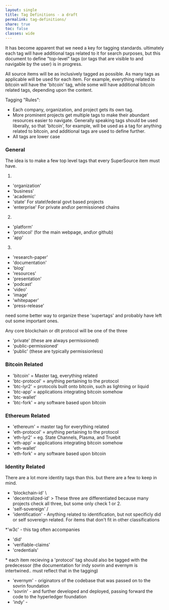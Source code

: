 ```yaml
---
layout: single
title: Tag Definitions - a draft
permalink: tag-definitions/
share: true
toc: false
classes: wide
---
```


It has become apparent that we need a key for tagging standards. ultimately each tag will have additional tags related to it for search purposes, but this document to define "top-level" tags (or tags that are visible to and navigable by the user) is in progress. 

All source items will be as inclusively tagged as possible. As many tags as applicable will be used for each item. For example, everything related to bitcoin will have the 'bitcoin' tag, while some will have additional bitcoin related tags, depending upon the content.

Tagging "Rules":
* Each company, organization, and project gets its own tag.
* More prominent projects get multiple tags to make their abundant resources easier to navigate.
Generally speaking tags should be used liberally, so that 'bitcoin', for example, will be used as a tag for anything related to bitcoin, and additional tags are used to define further.
* All tags are lower case

### General

The idea is to make a few top level tags that every SuperSource item must have.  

1.
* 'organization' 
* 'business'
* 'academic'
* 'state'  For state\federal govt based projects
* 'enterprise' For private and\or permissioned chains
2.
* 'platform'
* 'protocol' (for the main webpage, and\or github)
* 'app'
3.
* 'research-paper'
* 'documentation'
* 'blog'
* 'resources'
* 'presentation'
* 'podcast'
* 'video'
* 'image'
* 'whitepaper'
* 'press-release'

need some better way to organize these 'supertags' and probably have left out some important ones.

Any core blockchain or dlt protocol will be one of the three
* 'private' (these are always permissioned)
* 'public-permissioned'
* 'public' (these are typically permissionless)

### Bitcoin Related

* 'bitcoin' = Master tag, everything related
* 'btc-protocol' = anything pertaining to the protocol
* 'btc-lyr2' = protocols built onto bitcoin, such as lightning or liquid
* 'btc-app' = applications integrating bitcoin somehow
* 'btc-wallet'
* 'btc-fork' = any software based upon bitcoin


### Ethereum Related

* 'ethereum' = master tag for everything related
* 'eth-protocol' = anything pertaining to the protocol
* 'eth-lyr2' = eg. State Channels, Plasma, and Truebit
* 'eth-app' = applications integrating bitcoin somehow
* 'eth-wallet'
* 'eth-fork' = any software based upon bitcoin


### Identity Related
There are a lot more identity tags than this. but there are a few to keep in mind.

* 'blockchain-id'    \
* 'decentralized-id'  > These three are differentiated because many projects check all three, but some only check 1 or 2.
* 'self-sovereign'   /
* 'identification'  - Anything related to identification, but not specificly did or self sovereign related. For items that don't fit in other classifications

*'w3c' - this tag often accompanies
* 'did'
* 'verifiable-claims'
* 'credentials'

\* each item recieving a 'protocol' tag should also be tagged with the predecessor (the documentation for indy sovrin and evernym is intertwined.. must reflect that in the tagging)
* 'evernym' - originators of the codebase that was passed on to the sovrin foundation
* 'sovrin' - and further developed and deployed, passing forward the code to the hyperledger foundation
* 'indy' -  

